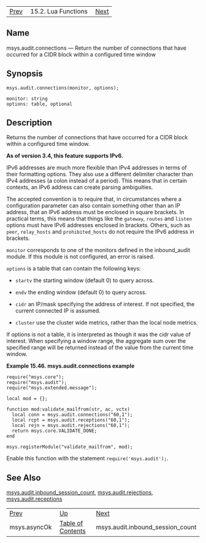 |     |     |     |
| --- | --- | --- |
| [Prev](lua.ref.msys.asyncOk)  | 15.2. Lua Functions |  [Next](lua.ref.msys.audit.inbound_session_count.php) |

<a name="lua.ref.msys.audit.connections"></a>
## Name

msys.audit.connections — Return the number of connections that have occurred for a CIDR block within a configured time window

<a name="idp25875920"></a>
## Synopsis

`msys.audit.connections(monitor, options);`

```
monitor: string
options: table, optional
```
<a name="idp25878656"></a>
## Description

Returns the number of connections that have occurred for a CIDR block within a configured time window.

**As of version 3.4, this feature supports IPv6.**

IPv6 addresses are much more flexible than IPv4 addresses in terms of their formatting options. They also use a different delimiter character than IPv4 addresses (a colon instead of a period). This means that in certain contexts, an IPv6 address can create parsing ambiguities.

The accepted convention is to require that, in circumstances where a configuration parameter can also contain something other than an IP address, that an IPv6 address must be enclosed in square brackets. In practical terms, this means that things like the `gateway`, `routes` and `listen` options must have IPv6 addresses enclosed in brackets. Others, such as `peer`, `relay_hosts` and `prohibited_hosts` do not require the IPv6 address in brackets.

`monitor` corresponds to one of the monitors defined in the inbound_audit module. If this module is not configured, an error is raised.

`options` is a table that can contain the following keys:

*   `startv` the starting window (default 0) to query across.

*   `endv` the ending window (default 0) to query across.

*   `cidr` an IP/mask specifying the address of interest. If not specified, the current connected IP is assumed.

*   `cluster` use the cluster wide metrics, rather than the local node metrics.

If options is not a table, it is interpreted as though it was the cidr value of interest. When specifying a window range, the aggregate sum over the specified range will be returned instead of the value from the current time window.

<a name="lua.ref.msys.audit.connections.example"></a>

**Example 15.46. msys.audit.connections example**

```
require("msys.core");
require("msys.audit");
require("msys.extended.message");

local mod = {};

function mod:validate_mailfrom(str, ac, vctx)
  local conn = msys.audit.connections("60,1");
  local rcpt = msys.audit.receptions("60,1");
  local rejn = msys.audit.rejections("60,1");
  return msys.core.VALIDATE_DONE;
end

msys.registerModule("validate_mailfrom", mod);
```

Enable this function with the statement `require('msys.audit');`.

<a name="idp25897088"></a>
## See Also

[msys.audit.inbound_session_count](lua.ref.msys.audit.inbound_session_count "msys.audit.inbound_session_count"), [msys.audit.rejections](lua.ref.msys.audit.rejections.php "msys.audit.rejections"), [msys.audit.receptions](lua.ref.msys.audit.receptions.php "msys.audit.receptions")

|     |     |     |
| --- | --- | --- |
| [Prev](lua.ref.msys.asyncOk)  | [Up](lua.function.details.php) |  [Next](lua.ref.msys.audit.inbound_session_count.php) |
| msys.asyncOk  | [Table of Contents](index) |  msys.audit.inbound_session_count |
